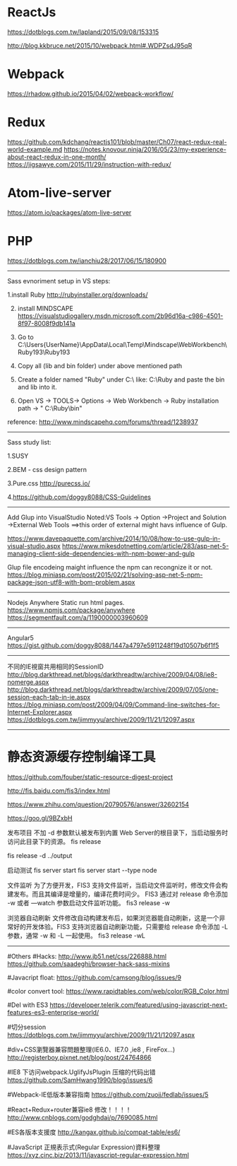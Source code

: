 # ReactJs

https://dotblogs.com.tw/lapland/2015/09/08/153315

http://blog.kkbruce.net/2015/10/webpack.html#.WDPZsdJ95qR


# Webpack
https://rhadow.github.io/2015/04/02/webpack-workflow/

# Redux
https://github.com/kdchang/reactjs101/blob/master/Ch07/react-redux-real-world-example.md
https://notes.knovour.ninja/2016/05/23/my-experience-about-react-redux-in-one-month/
https://jigsawye.com/2015/11/29/instruction-with-redux/

# Atom-live-server
https://atom.io/packages/atom-live-server



# PHP
https://dotblogs.com.tw/ianchiu28/2017/06/15/180900


--------------
Sass evnoriment setup in VS steps:

1.install Ruby
  http://rubyinstaller.org/downloads/
  
2. install MINDSCAPE
  https://visualstudiogallery.msdn.microsoft.com/2b96d16a-c986-4501-8f97-8008f9db141a

3. Go to C:\Users\{UserName}\AppData\Local\Temp\Mindscape\WebWorkbench\Ruby193\Ruby193

4. Copy all (lib and bin folder) under above mentioned path

5. Create a folder named "Ruby" under C:\ like: C:\Ruby and paste the bin and lib into it.

6.  Open VS -> TOOLS-> Options -> Web Workbench -> Ruby installation path -> " C:\Ruby\bin"

reference: http://www.mindscapehq.com/forums/thread/1238937

------
Sass study list:

1.SUSY

2.BEM - css design pattern

3.Pure.css 
http://purecss.io/

4.https://github.com/doggy8088/CSS-Guidelines

----
Add Glup into VisualStudio
Noted:VS Tools -> Option ->Project and Solution ->External Web Tools ==>this order of external might havs influence of Gulp.

https://www.davepaquette.com/archive/2014/10/08/how-to-use-gulp-in-visual-studio.aspx
https://www.mikesdotnetting.com/article/283/asp-net-5-managing-client-side-dependencies-with-npm-bower-and-gulp

Glup file encodeing maight influence the npm can recongnize it or not.
https://blog.miniasp.com/post/2015/02/21/solving-asp-net-5-npm-package-json-utf8-with-bom-problem.aspx

-----
Nodejs Anywhere
Static run html pages.
https://www.npmjs.com/package/anywhere
https://segmentfault.com/a/1190000003960609

------
Angular5
https://gist.github.com/doggy8088/1447a4797e5911248f19d10507b6f1f5

------
不同的IE視窗共用相同的SessionID
http://blog.darkthread.net/blogs/darkthreadtw/archive/2009/04/08/ie8-nomerge.aspx
http://blog.darkthread.net/blogs/darkthreadtw/archive/2009/07/05/one-session-each-tab-in-ie.aspx
https://blog.miniasp.com/post/2009/04/09/Command-line-switches-for-Internet-Explorer.aspx
https://dotblogs.com.tw/jimmyyu/archive/2009/11/21/12097.aspx

---------
# 静态资源缓存控制编译工具
https://github.com/fouber/static-resource-digest-project

http://fis.baidu.com/fis3/index.html

https://www.zhihu.com/question/20790576/answer/32602154

https://goo.gl/9BZxbH

发布项目
不加 -d 参数默认被发布到内置 Web Server的根目录下，当启动服务时访问此目录下的资源。
fis release

fis release -d ../output

启动测试
fis server start
fis server start --type node


文件监听
为了方便开发，FIS3 支持文件监听，当启动文件监听时，修改文件会构建发布。而且其编译是增量的，编译花费时间少。
FIS3 通过对 release 命令添加 -w 或者 —watch 参数启动文件监听功能。
fis3 release -w

浏览器自动刷新
文件修改自动构建发布后，如果浏览器能自动刷新，这是一个非常好的开发体验。FIS3 支持浏览器自动刷新功能，只需要给 release 命令添加 -L 参数，通常 -w 和 -L 一起使用。
fis3 release -wL

----------------
#Others
#Hacks:
http://www.jb51.net/css/226888.html
https://github.com/saadeghi/browser-hack-sass-mixins

#Javacript float:
https://github.com/camsong/blog/issues/9

#color convert tool:
https://www.rapidtables.com/web/color/RGB_Color.html

#Del with ES3
https://developer.telerik.com/featured/using-javascript-next-features-es3-enterprise-world/

#切分session
https://dotblogs.com.tw/jimmyyu/archive/2009/11/21/12097.aspx

#div+CSS瀏覽器兼容問題整理(IE6.0、IE7.0 ,ie8 , FireFox...)
http://registerboy.pixnet.net/blog/post/24764866

#IE8 下访问webpack.UglifyJsPlugin 压缩的代码出错
https://github.com/SamHwang1990/blog/issues/6

#Webpack-IE低版本兼容指南
https://github.com/zuojj/fedlab/issues/5

#React+Redux+router兼容ie8 修改！！！！
http://www.cnblogs.com/godghdai/p/7690085.html

#ES各版本支援度
http://kangax.github.io/compat-table/es6/

#JavaScript 正規表示式(Regular Expression)資料整理
https://xyz.cinc.biz/2013/11/javascript-regular-expression.html


